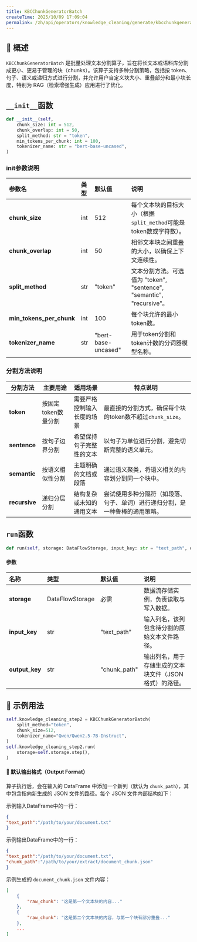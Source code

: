 ```yaml
---
title: KBCChunkGeneratorBatch
createTime: 2025/10/09 17:09:04
permalink: /zh/api/operators/knowledge_cleaning/generate/kbcchunkgeneratorbatch/
---
```


## 📘 概述
`KBCChunkGeneratorBatch` 是批量处理文本分割算子，旨在将长文本或语料库分割成更小、更易于管理的块（chunks）。该算子支持多种分割策略，包括按 token、句子、语义或递归方式进行分割，并允许用户自定义块大小、重叠部分和最小块长度，特别为 RAG（检索增强生成）应用进行了优化。

## `__init__`函数
```python
def __init__(self,
    chunk_size: int = 512,
    chunk_overlap: int = 50,
    split_method: str = "token",
    min_tokens_per_chunk: int = 100,
    tokenizer_name: str = "bert-base-uncased",
)
```
### init参数说明
| 参数名 | 类型 | 默认值 | 说明 |
| :------------------ | :---- | :-------------------- | :------------------------------------------------ |
| **chunk_size** | int | 512 | 每个文本块的目标大小（根据`split_method`可能是token数或字符数）。 |
| **chunk_overlap** | int | 50 | 相邻文本块之间重叠的大小，以确保上下文连续性。 |
| **split_method** | str | "token" | 文本分割方法。可选值为 "token", "sentence", "semantic", "recursive"。 |
| **min_tokens_per_chunk** | int | 100 | 每个块允许的最小token数。 |
| **tokenizer_name** | str | "bert-base-uncased" | 用于token分割和token计数的分词器模型名称。 |

### 分割方法说明
| 分割方法 | 主要用途 | 适用场景 | 特点说明 |
| ---------------- | ------------- | -------------------- | ----------------------------------------------------- |
| **token** | 按固定token数量分割 | 需要严格控制输入长度的场景 | 最直接的分割方式，确保每个块的token数不超过`chunk_size`。 |
| **sentence** | 按句子边界分割 | 希望保持句子完整性的文本 | 以句子为单位进行分割，避免切断完整的语义单元。 |
| **semantic** | 按语义相似性分割 | 主题明确的文档或段落 | 通过语义聚类，将语义相关的内容划分到同一个块中。 |
| **recursive** | 递归分层分割 | 结构复杂或未知的通用文本 | 尝试使用多种分隔符（如段落、句子、单词）进行递归分割，是一种鲁棒的通用策略。 |

## `run`函数
```python
def run(self, storage: DataFlowStorage, input_key: str = "text_path", output_key: str = "chunk_path")
```
#### 参数
| 名称 | 类型 | 默认值 | 说明 |
| :------------- | :---------------- | :------------- | :---------------------------------------------------- |
| **storage** | DataFlowStorage | 必需 | 数据流存储实例，负责读取与写入数据。 |
| **input_key** | str | "text_path" | 输入列名，该列包含待分割的原始文本文件路径。 |
| **output_key** | str | "chunk_path" | 输出列名，用于存储生成的文本块文件（JSON格式）的路径。 |

## 🧠 示例用法
```python
self.knowledge_cleaning_step2 = KBCChunkGeneratorBatch(
    split_method="token",
    chunk_size=512,
    tokenizer_name="Qwen/Qwen2.5-7B-Instruct",
)
self.knowledge_cleaning_step2.run(
    storage=self.storage.step(),
)
```

#### 🧾 默认输出格式（Output Format）
算子执行后，会在输入的 DataFrame 中添加一个新列（默认为 `chunk_path`），其中包含指向新生成的 JSON 文件的路径。每个 JSON 文件内部结构如下：

示例输入DataFrame中的一行：
```json
{
"text_path":"/path/to/your/document.txt"
}
```
示例输出DataFrame中的一行：
```json
{
"text_path":"/path/to/your/document.txt",
"chunk_path":"/path/to/your/extract/document_chunk.json"
}
```
示例生成的 `document_chunk.json` 文件内容：
```json
[
    {
        "raw_chunk": "这是第一个文本块的内容..."
    },
    {
        "raw_chunk": "这是第二个文本块的内容，与第一个块有部分重叠..."
    },
    ...
]
```
